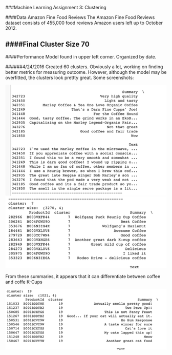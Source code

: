 ###Machine Learning Assignment 3: Clustering


####Data 
Amazon Fine Food Reviews The Amazon Fine Food Reviews dataset consists of 455,000 food reviews Amazon users left up to October 2012. 

####Final Cluster Size
70
--------------
####Performance 
Model found in upper left corner. Organized by date. 

######4/24/2016
Created 60 clusters. Obviously a lot, working on finding better metrics for measuring outcome. However, although the model may be overfitted, the clusters look prettty great. Some screenshots: 

![](Plots/coffee.png)
![](Plots/coffeekcup.png)

From these summaries, it appears that it can differentiate between coffee and coffe K-Cups

![](Plots/cats.png)

